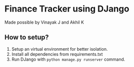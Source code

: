 # Finance Tracker using DJango
Made possible by Vinayak J and Akhil K

## How to setup?
1. Setup an virtual environment for better isolation.
2. Install all dependencies from requirements.txt
3. Run DJango with <code>python manage.py runserver</code> command.